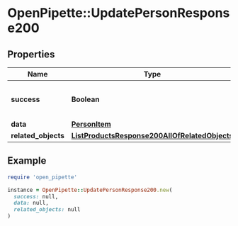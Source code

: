 # OpenPipette::UpdatePersonResponse200

## Properties

| Name | Type | Description | Notes |
| ---- | ---- | ----------- | ----- |
| **success** | **Boolean** | If the response is successful or not | [optional] |
| **data** | [**PersonItem**](PersonItem.md) |  | [optional] |
| **related_objects** | [**ListProductsResponse200AllOfRelatedObjects**](ListProductsResponse200AllOfRelatedObjects.md) |  | [optional] |

## Example

```ruby
require 'open_pipette'

instance = OpenPipette::UpdatePersonResponse200.new(
  success: null,
  data: null,
  related_objects: null
)
```

